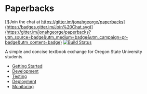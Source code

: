 # Paperbacks

[![Join the chat at https://gitter.im/jonahgeorge/paperbacks](https://badges.gitter.im/Join%20Chat.svg)](https://gitter.im/jonahgeorge/paperbacks?utm_source=badge&utm_medium=badge&utm_campaign=pr-badge&utm_content=badge)
[![Build Status](https://travis-ci.org/jonahgeorge/paperbacks.svg?branch=master)](https://travis-ci.org/jonahgeorge/paperbacks)

A simple and concise textbook exchange for Oregon State University students.

- [Getting Started](https://github.com/jonahgeorge/paperbacks/wiki/Getting%20Started)
- [Development](https://github.com/jonahgeorge/paperbacks/wiki/Development)
- [Testing](https://github.com/jonahgeorge/paperbacks/wiki/Testing)
- [Deployment](https://github.com/jonahgeorge/paperbacks/wiki/Deployment)
- [Monitoring](https://github.com/jonahgeorge/paperbacks/wiki/Monitoring)
